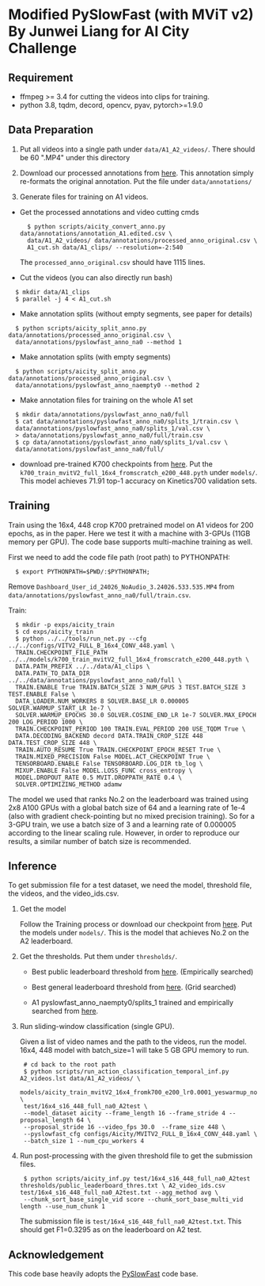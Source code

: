 # Modified PySlowFast (with MViT v2) By Junwei Liang for AI City Challenge


## Requirement
  + ffmpeg >= 3.4 for cutting the videos into clips for training.
  + python 3.8, tqdm, decord, opencv, pyav, pytorch>=1.9.0

## Data Preparation
  1. Put all videos into a single path under `data/A1_A2_videos/`. There should be 60 ".MP4" under this directory
  2. Download our processed annotations from [here](https://drive.google.com/file/d/1-Xj0HsYJqsA_mdrTBUijp4GHSr8Zrin6/view?usp=sharing). This annotation simply re-formats the original annotation. Put the file under `data/annotations/`

  3. Generate files for training on A1 videos.

  + Get the processed annotations and video cutting cmds

    ```
      $ python scripts/aicity_convert_anno.py data/annotations/annotation_A1.edited.csv \
      data/A1_A2_videos/ data/annotations/processed_anno_original.csv \
      A1_cut.sh data/A1_clips/ --resolution=-2:540
    ```
    The `processed_anno_original.csv` should have 1115 lines.

  + Cut the videos (you can also directly run bash)

  ```
    $ mkdir data/A1_clips
    $ parallel -j 4 < A1_cut.sh
  ```

  + Make annotation splits (without empty segments, see paper for details)

  ```
    $ python scripts/aicity_split_anno.py data/annotations/processed_anno_original.csv \
    data/annotations/pyslowfast_anno_na0 --method 1
  ```

  + Make annotation splits (with empty segments)

  ```
    $ python scripts/aicity_split_anno.py data/annotations/processed_anno_original.csv \
    data/annotations/pyslowfast_anno_naempty0 --method 2
  ```

  + Make annotation files for training on the whole A1 set

  ```
    $ mkdir data/annotations/pyslowfast_anno_na0/full
    $ cat data/annotations/pyslowfast_anno_na0/splits_1/train.csv \
    data/annotations/pyslowfast_anno_na0/splits_1/val.csv \
    > data/annotations/pyslowfast_anno_na0/full/train.csv
    $ cp data/annotations/pyslowfast_anno_na0/splits_1/val.csv \
    data/annotations/pyslowfast_anno_na0/full/
  ```

  + download pre-trained K700 checkpoints from [here](https://drive.google.com/file/d/1wn1392Kn6CFxcSH6lJpqZky9-PJxqTlY/view?usp=sharing). Put the `k700_train_mvitV2_full_16x4_fromscratch_e200_448.pyth` under `models/`. This model achieves 71.91 top-1 accuracy on Kinetics700 validation sets.

## Training
  Train using the 16x4, 448 crop K700 pretrained model on A1 videos for 200 epochs, as in the paper.
  Here we test it with a machine with 3-GPUs (11GB memory per GPU). The code base supports multi-machine training as well.

  First we need to add the code file path (root path) to PYTHONPATH:

  ```
    $ export PYTHONPATH=$PWD/:$PYTHONPATH;
  ```

  Remove `Dashboard_User_id_24026_NoAudio_3.24026.533.535.MP4` from `data/annotations/pyslowfast_anno_na0/full/train.csv`.

  Train:

  ```
    $ mkdir -p exps/aicity_train
    $ cd exps/aicity_train
    $ python ../../tools/run_net.py --cfg ../../configs/VITV2_FULL_B_16x4_CONV_448.yaml \
    TRAIN.CHECKPOINT_FILE_PATH ../../models/k700_train_mvitV2_full_16x4_fromscratch_e200_448.pyth \
    DATA.PATH_PREFIX ../../data/A1_clips \
    DATA.PATH_TO_DATA_DIR ../../data/annotations/pyslowfast_anno_na0/full \
    TRAIN.ENABLE True TRAIN.BATCH_SIZE 3 NUM_GPUS 3 TEST.BATCH_SIZE 3 TEST.ENABLE False \
    DATA_LOADER.NUM_WORKERS 8 SOLVER.BASE_LR 0.000005 SOLVER.WARMUP_START_LR 1e-7 \
    SOLVER.WARMUP_EPOCHS 30.0 SOLVER.COSINE_END_LR 1e-7 SOLVER.MAX_EPOCH 200 LOG_PERIOD 1000 \
    TRAIN.CHECKPOINT_PERIOD 100 TRAIN.EVAL_PERIOD 200 USE_TQDM True \
    DATA.DECODING_BACKEND decord DATA.TRAIN_CROP_SIZE 448 DATA.TEST_CROP_SIZE 448 \
    TRAIN.AUTO_RESUME True TRAIN.CHECKPOINT_EPOCH_RESET True \
    TRAIN.MIXED_PRECISION False MODEL.ACT_CHECKPOINT True \
    TENSORBOARD.ENABLE False TENSORBOARD.LOG_DIR tb_log \
    MIXUP.ENABLE False MODEL.LOSS_FUNC cross_entropy \
    MODEL.DROPOUT_RATE 0.5 MVIT.DROPPATH_RATE 0.4 \
    SOLVER.OPTIMIZING_METHOD adamw
  ```

  The model we used that ranks No.2 on the leaderboard was trained using 2x8 A100 GPUs with a global batch size of 64 and a learning rate of 1e-4 (also with gradient check-pointing but no mixed precision training). So for a 3-GPU train, we use a batch size of 3 and a learning rate of 0.000005 according to the linear scaling rule. However, in order to reproduce our results, a similar number of batch size is recommended.

## Inference
  To get submission file for a test dataset, we need the model, threshold file, the videos, and the video_ids.csv.

  1. Get the model

     Follow the Training process or download our checkpoint from [here](https://drive.google.com/file/d/12LQ_2iZZyFJcUjJ6zpU1CcHCbYEmoGJs/view?usp=sharing). Put the models under `models/`. This is the model that achieves No.2 on the A2 leaderboard.

  2. Get the thresholds. Put them under `thresholds/`.

     + Best public leaderboard threshold from [here](https://drive.google.com/file/d/1_TqeoV7MEuVp0LzlN99t3Kj5TvG-1Ry5/view?usp=sharing). (Empirically searched)

     + Best general leaderboard threshold from [here](https://drive.google.com/file/d/1xu3heJctorJ5QDyXCL2z81cUb3B3cwoN/view?usp=sharing). (Grid searched)

     + A1 pyslowfast_anno_naempty0/splits_1 trained and empirically searched from [here](https://drive.google.com/file/d/14gBk-mckw3eKKGu-rJtW2crn_z-4f9ug/view?usp=sharing).

  3. Run sliding-window classification (single GPU).

     Given a list of video names and the path to the videos, run the model.
     16x4, 448 model with batch_size=1 will take 5 GB GPU memory to run.

     ```
      # cd back to the root path
      $ python scripts/run_action_classification_temporal_inf.py A2_videos.lst data/A1_A2_videos/ \
      models/aicity_train_mvitV2_16x4_fromk700_e200_lr0.0001_yeswarmup_nomixup_dp0.5_dpr0.4_adamw_na0_full_448.pyth \
      test/16x4_s16_448_full_na0_A2test \
      --model_dataset aicity --frame_length 16 --frame_stride 4 --proposal_length 64 \
      --proposal_stride 16 --video_fps 30.0  --frame_size 448 \
      --pyslowfast_cfg configs/Aicity/MVITV2_FULL_B_16x4_CONV_448.yaml \
      --batch_size 1 --num_cpu_workers 4
     ```

  4. Run post-processing with the given threshold file to get the submission files.

     ```
      $ python scripts/aicity_inf.py test/16x4_s16_448_full_na0_A2test thresholds/public_leaderboard_thres.txt \ A2_video_ids.csv test/16x4_s16_448_full_na0_A2test.txt --agg_method avg \
      --chunk_sort_base_single_vid score --chunk_sort_base_multi_vid length --use_num_chunk 1
     ```

     The submission file is `test/16x4_s16_448_full_na0_A2test.txt`. This should get F1=0.3295 as on the leaderboard on A2 test.

## Acknowledgement
  This code base heavily adopts the [PySlowFast](https://github.com/facebookresearch/SlowFast) code base.
